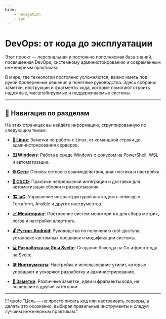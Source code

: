 ```yaml
---
hide:
    - navigation
    - toc
---
```


# DevOps: от кода до эксплуатации

Этот проект — персональная и постоянно пополняемая база знаний, посвящённая DevOps, системному администрированию и современным инженерным практикам.

В мире, где технологии постоянно усложняются, важно иметь под рукой проверенные решения и понятные руководства. Здесь собраны заметки, инструкции и фрагменты кода, которые помогают строить надежные, масштабируемые и поддерживаемые системы.

---

## 🧭 Навигация по разделам

На этих страницах вы найдёте информацию, сгруппированную по следующим темам:

*   [**🐧 Linux**](./linux/): Заметки по работе с Linux, от командной строки до администрирования серверов.

*   [**🪟 Windows**](./windows/): Работа в среде Windows с фокусом на PowerShell, WSL и автоматизации.

*   [**🌐 Сети**](./networking/): Основы сетевого взаимодействия, диагностика и настройка.

*   [**🚀 CI/CD**](./cicd/): Практики непрерывной интеграции и доставки для автоматизации сборки и развертывания.

*   [**🏗️ IaC**](./iac/): Управление инфраструктурой как кодом с помощью Terraform, Ansible и других инструментов.

*   [**📈 Мониторинг**](./monitoring/): Построение систем мониторинга для сбора метрик, логов и настройки алертинга.

*   [**🔓 Рутинг Android**](./android/): Руководства по получению root-доступа, установке кастомных прошивок и модификации системы.

*   [**💻 Разработка на Go и Svelte**](./development/): Создание бэкенда на Go и фронтенда на Svelte.

*   [**🛠️ Инструменты**](./tools/): Настройка и использование утилит, которые упрощают и ускоряют разработку и администрирование.

*   [**📝 Заметки**](./notes/): Различные заметки, идеи и фрагменты кода, не вошедшие в другие категории.

---

!!! quote "Цель — не просто писать код или настраивать серверы, а делать это осознанно, выбирая правильные инструменты и следуя лучшим инженерным практикам."
